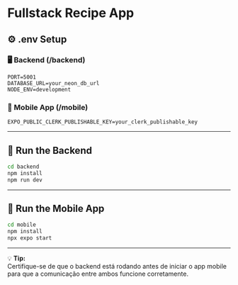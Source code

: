 # Fullstack Recipe App

## ⚙️ .env Setup

### 🖥️ Backend (/backend)
```env
PORT=5001
DATABASE_URL=your_neon_db_url
NODE_ENV=development
```

### 📱 Mobile App (/mobile)
```env
EXPO_PUBLIC_CLERK_PUBLISHABLE_KEY=your_clerk_publishable_key
```

---

## 🔧 Run the Backend
```bash
cd backend
npm install
npm run dev
```

---

## 📱 Run the Mobile App
```bash
cd mobile
npm install
npx expo start
```

---

💡 **Tip:**  
Certifique-se de que o backend está rodando antes de iniciar o app mobile para que a comunicação entre ambos funcione corretamente.
